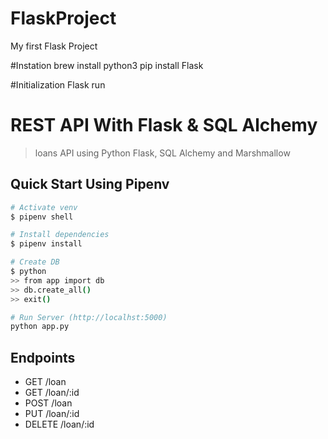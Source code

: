 # FlaskProject
My first Flask Project

#Instation
brew install python3
pip install Flask

#Initialization
Flask run


# REST API With Flask & SQL Alchemy

> loans API using Python Flask, SQL Alchemy and Marshmallow

## Quick Start Using Pipenv

``` bash
# Activate venv
$ pipenv shell

# Install dependencies
$ pipenv install

# Create DB
$ python
>> from app import db
>> db.create_all()
>> exit()

# Run Server (http://localhst:5000)
python app.py
```

## Endpoints

* GET     /loan
* GET     /loan/:id
* POST    /loan
* PUT     /loan/:id
* DELETE  /loan/:id


